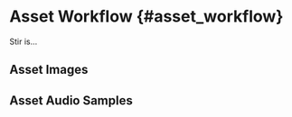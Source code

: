 Asset Workflow      {#asset_workflow}
==============

Stir is...

## Asset Images

## Asset Audio Samples
